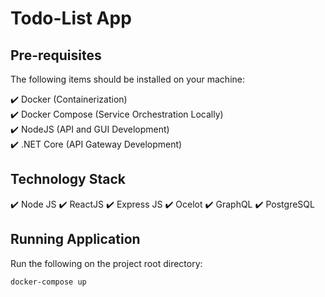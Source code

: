 # Todo-List App



## Pre-requisites

The following items should be installed on your machine:

:heavy_check_mark: Docker          (Containerization)  
:heavy_check_mark: Docker Compose  (Service Orchestration Locally)  
:heavy_check_mark: NodeJS          (API and GUI Development)  
:heavy_check_mark: .NET Core       (API Gateway Development)  

## Technology Stack

:heavy_check_mark: Node JS
:heavy_check_mark: ReactJS
:heavy_check_mark: Express JS
:heavy_check_mark: Ocelot
:heavy_check_mark: GraphQL
:heavy_check_mark: PostgreSQL

## Running Application

Run the following on the project root directory:

```sh
docker-compose up
```